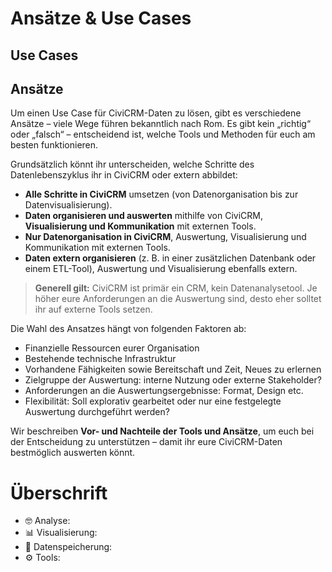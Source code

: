 # Ansätze & Use Cases

## Use Cases

## Ansätze

Um einen Use Case für CiviCRM-Daten zu lösen, gibt es verschiedene Ansätze – viele Wege führen bekanntlich nach Rom. Es gibt kein „richtig“ oder „falsch“ – entscheidend ist, welche Tools und Methoden für euch am besten funktionieren.

Grundsätzlich könnt ihr unterscheiden, welche Schritte des Datenlebenszyklus ihr in CiviCRM oder extern abbildet:

- **Alle Schritte in CiviCRM** umsetzen (von Datenorganisation bis zur Datenvisualisierung).
- **Daten organisieren und auswerten** mithilfe von CiviCRM, **Visualisierung und Kommunikation** mit externen Tools.
- **Nur Datenorganisation in CiviCRM**, Auswertung, Visualisierung und Kommunikation mit externen Tools.
- **Daten extern organisieren** (z. B. in einer zusätzlichen Datenbank oder einem ETL-Tool), Auswertung und Visualisierung ebenfalls extern.

> **Generell gilt:** CiviCRM ist primär ein CRM, kein Datenanalysetool. Je höher eure Anforderungen an die Auswertung sind, desto eher solltet ihr auf externe Tools setzen.

Die Wahl des Ansatzes hängt von folgenden Faktoren ab:

- Finanzielle Ressourcen eurer Organisation
- Bestehende technische Infrastruktur
- Vorhandene Fähigkeiten sowie Bereitschaft und Zeit, Neues zu erlernen
- Zielgruppe der Auswertung: interne Nutzung oder externe Stakeholder?
- Anforderungen an die Auswertungsergebnisse: Format, Design etc.
- Flexibilität: Soll explorativ gearbeitet oder nur eine festgelegte Auswertung durchgeführt werden?

Wir beschreiben **Vor- und Nachteile der Tools und Ansätze**, um euch bei der Entscheidung zu unterstützen – damit ihr eure CiviCRM-Daten bestmöglich auswerten könnt.


# Überschrift

- 🤓 Analyse:
- 📊 Visualisierung:
- 💾 Datenspeicherung: 
- ⚙️ Tools: 
